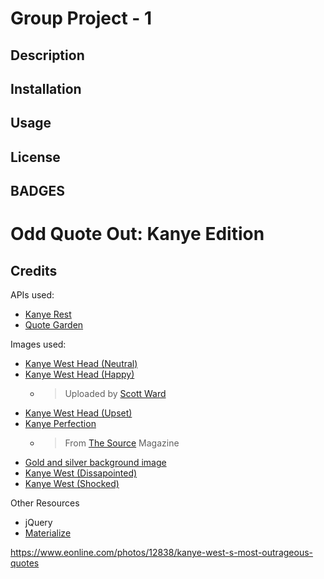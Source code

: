 # Group Project - 1

## Description

## Installation

## Usage

## License

## BADGES
# Odd Quote Out: **Kanye Edition**

## Credits
APIs used:
- [Kanye Rest](https://github.com/ajzbc/kanye.rest/tree/master)
- [Quote Garden](https://pprathameshmore.github.io/QuoteGarden/)

Images used:
- [Kanye West Head (Neutral)](https://www.nicepng.com/maxp/u2e6r5q8r5q8e6i1/)
- [Kanye West Head (Happy)](https://freepngimg.com/png/16386-kanye-west-png-hd)
  - > Uploaded by [Scott Ward](https://freepngimg.com/author/scottward-7902)
- [Kanye West Head (Upset)](https://www.nicepng.com/maxp/u2q8t4y3a9a9t4r5/)
- [Kanye Perfection](https://thesource.com/wp-content/uploads/2020/06/GettyImages-1205196725-696x442-1-696x400.jpg)
  - > From [The Source](https://thesource.com/2023/06/08/happy-46th-birthday-to-kanye-west/) Magazine
- [Gold and silver background image](https://www.freepik.com/free-vector/white-gold-geometric-pattern-background-vector_18717112.htm#query=light%20background&position=9&from_view=keyword&track=ais)
- [Kanye West (Dissapointed)](https://people.com/style/kanye-west-feud-with-adidas-everything-to-know/)
- [Kanye West (Shocked)](https://www.vanityfair.com/style/2016/06/kanye-wests-surprise-nyc-show-leads-to-complete-pandemonium)

Other Resources
- jQuery
- [Materialize](https://materializecss.com/)


https://www.eonline.com/photos/12838/kanye-west-s-most-outrageous-quotes
